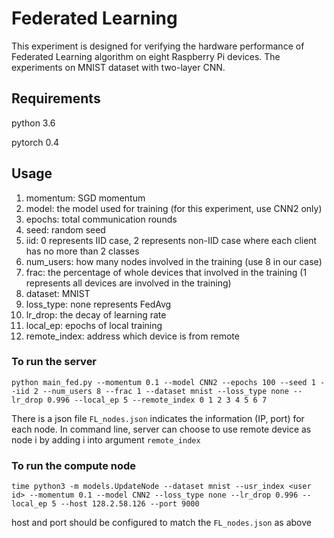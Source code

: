 # Federated Learning
This experiment is designed for verifying the hardware performance of Federated Learning algorithm on eight Raspberry Pi devices.
The experiments on MNIST dataset with two-layer CNN.


## Requirements
python 3.6

pytorch 0.4

## Usage
1. momentum: SGD momentum
2. model: the model used for training (for this experiment, use CNN2 only)
3. epochs: total communication rounds
4. seed: random seed
5. iid: 0 represents IID case, 2 represents non-IID case where each client has no more than 2 classes
6. num_users: how many nodes involved in the training (use 8 in our case)
7. frac: the percentage of whole devices that involved in the training (1 represents all devices are involved in the training)
8. dataset: MNIST
9. loss_type: none represents FedAvg
10. lr_drop: the decay of learning rate
11. local_ep: epochs of local training
12. remote_index: address which device is from remote
### To run the server
```
python main_fed.py --momentum 0.1 --model CNN2 --epochs 100 --seed 1 --iid 2 --num_users 8 --frac 1 --dataset mnist --loss_type none --lr_drop 0.996 --local_ep 5 --remote_index 0 1 2 3 4 5 6 7
```
There is a json file ```FL_nodes.json``` indicates the information (IP, port) for each node. In command line, server can choose to use remote device as node i by adding i into argument ```remote_index```
### To run the compute node
```
time python3 -m models.UpdateNode --dataset mnist --usr_index <user id> --momentum 0.1 --model CNN2 --loss_type none --lr_drop 0.996 --local_ep 5 --host 128.2.58.126 --port 9000
```
host and port should be configured to match the ```FL_nodes.json``` as above
